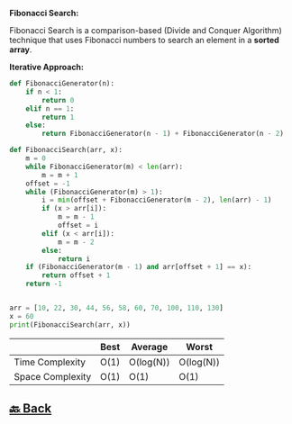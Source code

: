 **Fibonacci Search:**

Fibonacci Search is a comparison-based (Divide and Conquer Algorithm) technique that uses Fibonacci numbers to search an element in a **sorted array**.

**Iterative Approach:**

```python
def FibonacciGenerator(n):
    if n < 1:
        return 0
    elif n == 1:
        return 1
    else:
        return FibonacciGenerator(n - 1) + FibonacciGenerator(n - 2)

def FibonacciSearch(arr, x):
    m = 0
    while FibonacciGenerator(m) < len(arr):
        m = m + 1
    offset = -1
    while (FibonacciGenerator(m) > 1):
        i = min(offset + FibonacciGenerator(m - 2), len(arr) - 1)
        if (x > arr[i]):
            m = m - 1
            offset = i
        elif (x < arr[i]):
            m = m - 2
        else:
            return i
    if (FibonacciGenerator(m - 1) and arr[offset + 1] == x):
        return offset + 1
    return -1


arr = [10, 22, 30, 44, 56, 58, 60, 70, 100, 110, 130]
x = 60
print(FibonacciSearch(arr, x))

```

|                  | Best | Average   | Worst     |
| ---------------- | ---- | --------- | --------- |
| Time Complexity  | O(1) | O(log(N)) | O(log(N)) |
| Space Complexity | O(1) | O(1)      | O(1)      |


<h2><a href="https://github.com/sanjay9616/data-structure-and-alogrithms/blob/master/Searching/README.md"> 🔙 Back</a></h2>